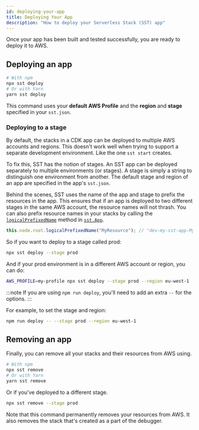```yaml
---
id: deploying-your-app
title: Deploying Your App
description: "How to deploy your Serverless Stack (SST) app"
---
```


Once your app has been built and tested successfully, you are ready to deploy it to AWS.

## Deploying an app

```bash
# With npm
npx sst deploy
# Or with Yarn
yarn sst deploy
```

This command uses your **default AWS Profile** and the **region** and **stage** specified in your `sst.json`.

### Deploying to a stage

By default, the stacks in a CDK app can be deployed to multiple AWS accounts and regions. This doesn't work well when trying to support a separate development environment. Like the one `sst start` creates.

To fix this, SST has the notion of stages. An SST app can be deployed separately to multiple environments (or stages). A stage is simply a string to distinguish one environment from another. The default stage and region of an app are specified in the app's `sst.json`.

Behind the scenes, SST uses the name of the app and stage to prefix the resources in the app. This ensures that if an app is deployed to two different stages in the same AWS account, the resource names will not thrash. You can also prefix resource names in your stacks by calling the [`logicalPrefixedName`](constructs/App.md#logicalprefixedname) method in [`sst.App`](constructs/App.md).

```js
this.node.root.logicalPrefixedName("MyResource"); // "dev-my-sst-app-MyResource"
```

So if you want to deploy to a stage called prod:

```bash
npx sst deploy --stage prod
```

And if your prod environment is in a different AWS account or region, you can do:

```bash
AWS_PROFILE=my-profile npx sst deploy --stage prod --region eu-west-1
```

:::note
If you are using `npm run deploy`, you'll need to add an extra `--` for the options.
:::

For example, to set the stage and region:

```bash
npm run deploy -- --stage prod --region eu-west-1
```

## Removing an app

Finally, you can remove all your stacks and their resources from AWS using.

```bash
# With npm
npx sst remove
# Or with Yarn
yarn sst remove
```

Or if you've deployed to a different stage.

```bash
npx sst remove --stage prod
```

Note that this command permanently removes your resources from AWS. It also removes the stack that's created as a part of the debugger.
